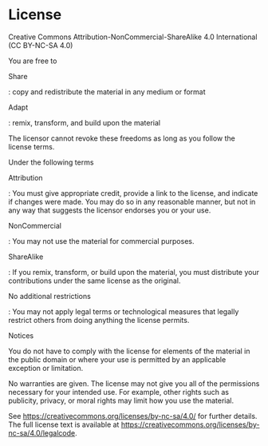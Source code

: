 <div>

<div>

</div>

# License

<div>

Creative Commons Attribution-NonCommercial-ShareAlike 4.0 International
(CC BY-NC-SA 4.0)

</div>

<div>

<div>

You are free to

</div>

Share

:   copy and redistribute the material in any medium or format

Adapt

:   remix, transform, and build upon the material

</div>

<div>

The licensor cannot revoke these freedoms as long as you follow the
license terms.

</div>

<div>

<div>

Under the following terms

</div>

Attribution

:   You must give appropriate credit, provide a link to the license, and
    indicate if changes were made. You may do so in any reasonable
    manner, but not in any way that suggests the licensor endorses you
    or your use.

NonCommercial

:   You may not use the material for commercial purposes.

ShareAlike

:   If you remix, transform, or build upon the material, you must
    distribute your contributions under the same license as the
    original.

No additional restrictions

:   You may not apply legal terms or technological measures that legally
    restrict others from doing anything the license permits.

</div>

<div>

<div>

Notices

</div>

You do not have to comply with the license for elements of the material
in the public domain or where your use is permitted by an applicable
exception or limitation.

</div>

<div>

No warranties are given. The license may not give you all of the
permissions necessary for your intended use. For example, other rights
such as publicity, privacy, or moral rights may limit how you use the
material.

</div>

<div>

See https://creativecommons.org/licenses/by-nc-sa/4.0/ for further
details. The full license text is available at
https://creativecommons.org/licenses/by-nc-sa/4.0/legalcode.

</div>

</div>
